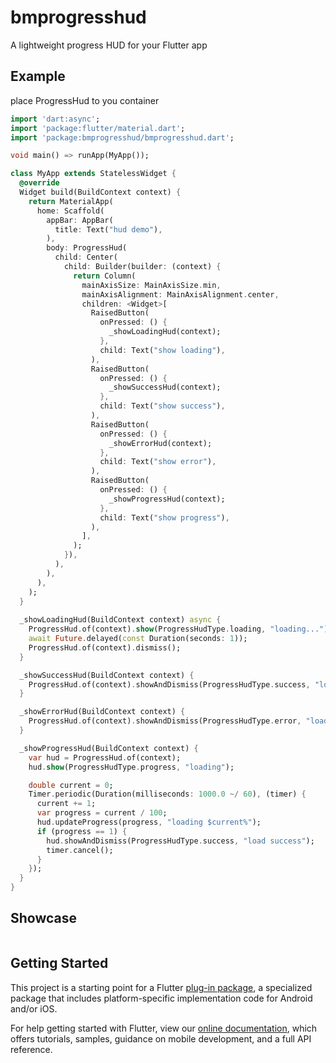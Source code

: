 # bmprogresshud

A lightweight progress HUD for your Flutter app

## Example

place ProgressHud to you container

```dart
import 'dart:async';
import 'package:flutter/material.dart';
import 'package:bmprogresshud/bmprogresshud.dart';

void main() => runApp(MyApp());

class MyApp extends StatelessWidget {
  @override
  Widget build(BuildContext context) {
    return MaterialApp(
      home: Scaffold(
        appBar: AppBar(
          title: Text("hud demo"),
        ),
        body: ProgressHud(
          child: Center(
            child: Builder(builder: (context) {
              return Column(
                mainAxisSize: MainAxisSize.min,
                mainAxisAlignment: MainAxisAlignment.center,
                children: <Widget>[
                  RaisedButton(
                    onPressed: () {
                      _showLoadingHud(context);
                    },
                    child: Text("show loading"),
                  ),
                  RaisedButton(
                    onPressed: () {
                      _showSuccessHud(context);
                    },
                    child: Text("show success"),
                  ),
                  RaisedButton(
                    onPressed: () {
                      _showErrorHud(context);
                    },
                    child: Text("show error"),
                  ),
                  RaisedButton(
                    onPressed: () {
                      _showProgressHud(context);
                    },
                    child: Text("show progress"),
                  ),
                ],
              );
            }),
          ),
        ),
      ),
    );
  }
  
  _showLoadingHud(BuildContext context) async {
    ProgressHud.of(context).show(ProgressHudType.loading, "loading...");
    await Future.delayed(const Duration(seconds: 1));
    ProgressHud.of(context).dismiss();
  }

  _showSuccessHud(BuildContext context) {
    ProgressHud.of(context).showAndDismiss(ProgressHudType.success, "load success");
  }

  _showErrorHud(BuildContext context) {
    ProgressHud.of(context).showAndDismiss(ProgressHudType.error, "load fail");
  } 

  _showProgressHud(BuildContext context) {
    var hud = ProgressHud.of(context);
    hud.show(ProgressHudType.progress, "loading");

    double current = 0;
    Timer.periodic(Duration(milliseconds: 1000.0 ~/ 60), (timer) {
      current += 1;
      var progress = current / 100;
      hud.updateProgress(progress, "loading $current%");
      if (progress == 1) {
        hud.showAndDismiss(ProgressHudType.success, "load success");
        timer.cancel();
      }
    });
  }
}
```

## Showcase

![]()

## Getting Started

This project is a starting point for a Flutter
[plug-in package](https://flutter.io/developing-packages/),
a specialized package that includes platform-specific implementation code for
Android and/or iOS.

For help getting started with Flutter, view our 
[online documentation](https://flutter.io/docs), which offers tutorials, 
samples, guidance on mobile development, and a full API reference.
